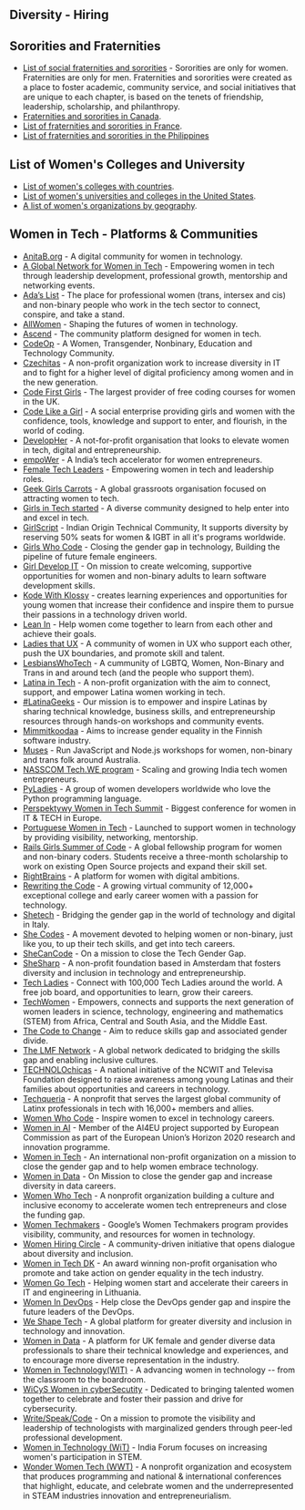## Diversity - Hiring ##

## Sororities and Fraternities ##
- [List of social fraternities and sororities](https://en.wikipedia.org/wiki/List_of_social_fraternities_and_sororities) - Sororities are only for women. Fraternities are only for men. Fraternities and sororities were created as a place to foster academic, community service, and social initiatives that are unique to each chapter, is based on the tenets of friendship, leadership, scholarship, and philanthropy. <br />
- [Fraternities and sororities in Canada](https://en.wikipedia.org/wiki/Fraternities_and_sororities_in_Canada). <br />
- [List of fraternities and sororities in France](https://en.wikipedia.org/wiki/List_of_fraternities_and_sororities_in_France). <br />
- [List of fraternities and sororities in the Philippines](https://en.wikipedia.org/wiki/List_of_fraternities_and_sororities_in_the_Philippines)

## List of Women's Colleges and University ##

- [List of women's colleges with countries](https://en.wikipedia.org/wiki/List_of_women%27s_colleges). <br />
- [List of women's universities and colleges in the United States](https://en.wikipedia.org/wiki/List_of_current_and_historical_women%27s_universities_and_colleges_in_the_United_States). <br />
- [A list of women's organizations by geography](https://en.wikipedia.org/wiki/List_of_women%27s_organizations). <br />

## Women in Tech - Platforms & Communities ##

- [AnitaB.org](https://anitab.org/) - A digital community for women in technology. <br />
- [A Global Network for Women in Tech](https://www.womentech.net/en-in) - Empowering women in tech through leadership development, professional growth, mentorship and networking events. <br />
- [Ada’s List](https://www.adaslist.co/) - The place for professional women (trans, intersex and cis) and non-binary people who work in the tech sector to connect, conspire, and take a stand. <br />
- [AllWomen](https://www.allwomen.tech/) - Shaping the futures of women in technology. <br />
- [Ascend](https://ascend.women-in-technology.com/) - The community platform designed for women in tech. <br />
- [CodeOp](https://codeop.tech/) - A Women, Transgender, Nonbinary, Education and Technology Community. <br />
- [Czechitas](https://www.czechitas.cz/en) - A non-profit organization work to increase diversity in IT and to fight for a higher level of digital proficiency among women and in the new generation. <br />
- [Code First Girls](https://codefirstgirls.org.uk/about-us/) - The largest provider of free coding courses for women in the UK. <br />
- [Code Like a Girl](https://www.codelikeagirl.com/) - A social enterprise providing girls and women with the confidence, tools, knowledge and support to enter, and flourish, in the world of coding. <br />
- [DevelopHer](https://developher.org/) - A not-for-profit organisation that looks to elevate women in tech, digital and entrepreneurship. <br />
- [empoWer](https://empower.zone/about-us/) - A India’s tech accelerator for women entrepreneurs. <br />
- [Female Tech Leaders](https://www.femaletechleaders.org/) - Empowering women in tech and leadership roles. <br />
- [Geek Girls Carrots](https://gocarrots.org/) - A global grassroots organisation focused on attracting women to tech. <br />
- [Girls in Tech started](https://girlsintech.org/) - A diverse community designed to help enter into and excel in tech. <br />
- [GirlScript](https://www.girlscript.tech/about) - Indian Origin Technical Community, It supports diversity by reserving 50% seats for women & IGBT in all it's programs worldwide. <br />
- [Girls Who Code](https://girlswhocode.com/) - Closing the gender gap in technology, Building the pipeline of future female engineers. <br />
- [Girl Develop IT](https://girldevelopit.com/) - On mission to create welcoming, supportive opportunities for women and non-binary adults to learn software 
development skills. <br />                                               
- [Kode With Klossy](https://www.kodewithklossy.com/) - creates learning experiences and opportunities for young women that increase their confidence and inspire them to pursue their passions in a technology driven world. <br />
- [Lean In](https://leanin.org/) - Help women come together to learn from each other and achieve their goals. <br />
- [Ladies that UX](https://www.ladiesthatux.com/) - A community of women in UX who support each other, push the UX boundaries, and promote skill and talent. <br />
- [LesbiansWhoTech](https://lesbianswhotech.org/) - A cummunity of LGBTQ, Women, Non-Binary and Trans in and around tech (and the people who support them). <br />
- [Latina in Tech](https://latinasintech.org/) - A non-profit organization with the aim to connect, support, and empower Latina women working in tech. <br />
- [#LatinaGeeks](https://latinageeks.com/) - Our mission is to empower and inspire Latinas by sharing technical knowledge, business skills, and entrepreneurship resources through hands-on workshops and community events. <br />
- [Mimmitkoodaa](https://mimmitkoodaa.ohjelmistoebusiness.fi/) - Aims to increase gender equality in the Finnish software industry. <br />
- [Muses](https://musescodejs.org/) - Run JavaScript and Node.js workshops for women, non-binary and trans folk around Australia. <br />
- [NASSCOM Tech.WE program](https://10000startups.com/nasscomtech.weprogram/) - Scaling and growing India tech women entrepreneurs. <br />
- [PyLadies](https://pyladies.com/) - A group of women developers worldwide who love the Python programming language. <br />
- [Perspektywy Women in Tech Summit](https://womenintechsummit.pl/) - Biggest conference for women in IT & TECH in Europe. <br />
- [Portuguese Women in Tech](https://www.portuguesewomenintech.com/) - Launched to support women in technology by providing visibility, networking, mentorship. <br />
- [Rails Girls Summer of Code](https://railsgirlssummerofcode.org/) - A global fellowship program for women and non-binary coders. Students receive a three-month 
scholarship to work on existing Open Source projects and expand their skill set. <br />
- [RightBrains](https://rightbrains.nl/) - A platform for women with digital ambitions. <br />
- [Rewriting the Code](https://rewritingthecode.org/) - A growing virtual community of 12,000+ exceptional college and early career women with a passion for technology. <br />
- [Shetech](https://shetechitaly.org/) - Bridging the gender gap in the world of technology and digital in Italy. <br />
- [She Codes](https://shecodes.com.au/) - A movement devoted to helping women or non-binary, just like you, to up their tech skills, and get into tech careers. <br />
- [SheCanCode](https://shecancode.io/) - On a mission to close the Tech Gender Gap. <br />
- [SheSharp](https://www.meetup.com/SheSharp/) - A non-profit foundation based in Amsterdam that fosters diversity and inclusion in technology and entrepreneurship. <br />
- [Tech Ladies](https://www.hiretechladies.com/) - Connect with 100,000 Tech Ladies around the world. A free job board, and opportunities to learn, grow their 
careers. <br />
- [TechWomen](https://www.techwomen.org/) - Empowers, connects and supports the next generation of women leaders in science, technology, engineering and mathematics (STEM) from Africa, Central and South Asia, and the Middle East. <br />
- [The Code to Change](http://codetochange.org/) - Aim to reduce skills gap and associated gender divide. <br />
- [The LMF Network](https://www.lmfnetwork.com/) - A global network dedicated to bridging the skills gap and enabling inclusive cultures. <br />
- [TECHNOLOchicas](https://technolochicas.org/) - A national initiative of the NCWIT and Televisa Foundation designed to raise awareness among young Latinas and their families about opportunities and careers in technology. <br />
- [Techqueria](https://techqueria.org/) -  A nonprofit that serves the largest global community of Latinx professionals in tech with 16,000+ members and allies. <br />
- [Women Who Code](https://www.womenwhocode.com/) - Inspire women to excel in technology careers. <br />
- [Women in AI](https://www.womeninai.co/) - Member of the AI4EU project supported by European Commission as part of the European Union’s Horizon 2020 research and 
innovation programme. <br />
- [Women in Tech](https://women-in-tech.org/) - An international non-profit organization on a mission to close the gender gap and to help women embrace technology. <br />
- [Women in Data](https://www.womenindata.org/) - On Mission to close the gender gap and increase diversity in data careers. <br />
- [Women Who Tech](https://womenwhotech.org/) - A nonprofit organization building a culture and inclusive economy to accelerate women tech entrepreneurs and close the funding gap. <br />
- [Women Techmakers](https://www.womentechmakers.com/) - Google’s Women Techmakers program provides visibility, community, and resources for women in technology. <br />
- [Women Hiring Circle](https://www.womenhiringcircle.com/) - A community-driven initiative that opens dialogue about diversity and inclusion. <br />
- [Women in Tech DK](https://www.womenintech.dk/) - An award winning non-profit organisation who promote and take action on gender equality in the tech industry. <br />
- [Women Go Tech](https://womengotech.com/) - Helping women start and accelerate their careers in IT and engineering in Lithuania. <br />
- [Women In DevOps](https://www.womenindevops.com/) - Help close the DevOps gender gap and inspire the future leaders of the DevOps. <br />
- [We Shape Tech](https://weshape.tech/) - A global platform for greater diversity and inclusion in technology and innovation. <br />
- [Women in Data](https://womenindata.co.uk/ ) - A platform for UK female and gender diverse data professionals to share their technical knowledge and experiences,
and to encourage more diverse representation in the industry. <br />
- [Women in Technology(WIT)](https://www.womenintechnology.org/home) - A advancing women in technology -- from the classroom to the boardroom. <br />
- [WiCyS Women in cyberSecutity](https://www.wicys.org/) - Dedicated to bringing talented women together to celebrate and foster their passion and drive 
for cybersecurity. <br />
- [Write/Speak/Code](https://www.writespeakcode.com/) - On a mission to promote the visibility and leadership of technologists with marginalized genders through peer-led professional development. <br />
- [Women in Technology (WiT)](https://wit-ace.com/about/) - India Forum focuses on increasing women's participation in STEM. <br />
- [Wonder Women Tech (WWT)](https://wonderwomentech.com/) - A nonprofit organization and ecosystem that produces programming and national & international
conferences that highlight, educate, and celebrate women and the underrepresented in STEAM industries innovation and entrepreneurialism. <br />

